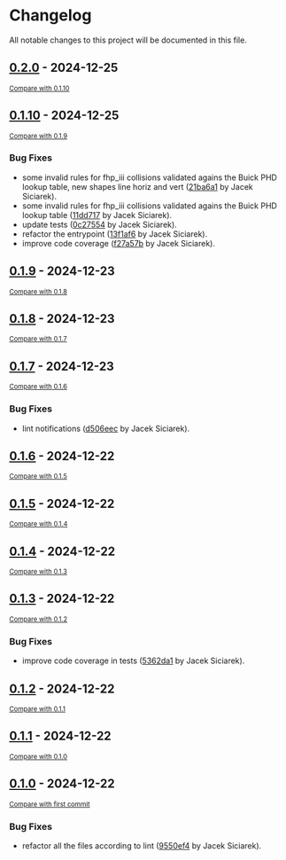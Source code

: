 # Changelog

All notable changes to this project will be documented in this file.

<!-- insertion marker -->
## [0.2.0](https://github.com/siciarek/lgca/releases/tag/0.2.0) - 2024-12-25

<small>[Compare with 0.1.10](https://github.com/siciarek/lgca/compare/0.1.10...0.2.0)</small>

## [0.1.10](https://github.com/siciarek/lgca/releases/tag/0.1.10) - 2024-12-25

<small>[Compare with 0.1.9](https://github.com/siciarek/lgca/compare/0.1.9...0.1.10)</small>

### Bug Fixes

- some invalid rules for fhp_iii collisions validated agains the Buick PHD lookup table, new shapes line horiz and vert ([21ba6a1](https://github.com/siciarek/lgca/commit/21ba6a172f0165aafa1daa47b313eead438bcd5e) by Jacek Siciarek).
- some invalid rules for fhp_iii collisions validated agains the Buick PHD lookup table ([11dd717](https://github.com/siciarek/lgca/commit/11dd717885a13469a77d6a9ec5e781c6f1478f66) by Jacek Siciarek).
- update tests ([0c27554](https://github.com/siciarek/lgca/commit/0c2755471991233baa171b670af9e9aebf92ab83) by Jacek Siciarek).
- refactor the entrypoint ([13f1af6](https://github.com/siciarek/lgca/commit/13f1af6f8e1f2924854e707efff78426bb2f0ed8) by Jacek Siciarek).
- improve code coverage ([f27a57b](https://github.com/siciarek/lgca/commit/f27a57bf1c6aa88b0a5d99f1577c1eee478ae0e9) by Jacek Siciarek).

## [0.1.9](https://github.com/siciarek/lgca/releases/tag/0.1.9) - 2024-12-23

<small>[Compare with 0.1.8](https://github.com/siciarek/lgca/compare/0.1.8...0.1.9)</small>

## [0.1.8](https://github.com/siciarek/lgca/releases/tag/0.1.8) - 2024-12-23

<small>[Compare with 0.1.7](https://github.com/siciarek/lgca/compare/0.1.7...0.1.8)</small>

## [0.1.7](https://github.com/siciarek/lgca/releases/tag/0.1.7) - 2024-12-23

<small>[Compare with 0.1.6](https://github.com/siciarek/lgca/compare/0.1.6...0.1.7)</small>

### Bug Fixes

- lint notifications ([d506eec](https://github.com/siciarek/lgca/commit/d506eec89c8b8af11d4fdc1b9eb57478959937ff) by Jacek Siciarek).

## [0.1.6](https://github.com/siciarek/lgca/releases/tag/0.1.6) - 2024-12-22

<small>[Compare with 0.1.5](https://github.com/siciarek/lgca/compare/0.1.5...0.1.6)</small>

## [0.1.5](https://github.com/siciarek/lgca/releases/tag/0.1.5) - 2024-12-22

<small>[Compare with 0.1.4](https://github.com/siciarek/lgca/compare/0.1.4...0.1.5)</small>

## [0.1.4](https://github.com/siciarek/lgca/releases/tag/0.1.4) - 2024-12-22

<small>[Compare with 0.1.3](https://github.com/siciarek/lgca/compare/0.1.3...0.1.4)</small>

## [0.1.3](https://github.com/siciarek/lgca/releases/tag/0.1.3) - 2024-12-22

<small>[Compare with 0.1.2](https://github.com/siciarek/lgca/compare/0.1.2...0.1.3)</small>

### Bug Fixes

- improve code coverage in tests ([5362da1](https://github.com/siciarek/lgca/commit/5362da11b25ffeb5927cd224118b37d544222e39) by Jacek Siciarek).

## [0.1.2](https://github.com/siciarek/lgca/releases/tag/0.1.2) - 2024-12-22

<small>[Compare with 0.1.1](https://github.com/siciarek/lgca/compare/0.1.1...0.1.2)</small>

## [0.1.1](https://github.com/siciarek/lgca/releases/tag/0.1.1) - 2024-12-22

<small>[Compare with 0.1.0](https://github.com/siciarek/lgca/compare/0.1.0...0.1.1)</small>

## [0.1.0](https://github.com/siciarek/lgca/releases/tag/0.1.0) - 2024-12-22

<small>[Compare with first commit](https://github.com/siciarek/lgca/compare/dc97d553495089fbe14ea836e2008177ec851658...0.1.0)</small>

### Bug Fixes

- refactor all the files according to lint ([9550ef4](https://github.com/siciarek/lgca/commit/9550ef412cf72099f2943b2142863f19d22562a3) by Jacek Siciarek).
